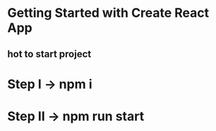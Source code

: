 # Getting Started with Create React App

## hot to start project

# Step I -> npm i
# Step II -> npm run start

